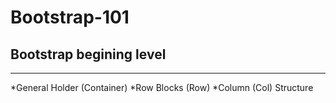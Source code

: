 # Bootstrap-101
 ## Bootstrap begining level
 ---
 *General Holder (Container) 
 *Row Blocks (Row) 
 *Column (Col) Structure
